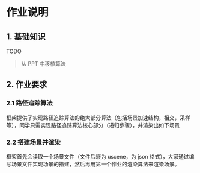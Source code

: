 # 作业说明

## 1. 基础知识

TODO

> 从 PPT 中移植算法

## 2. 作业要求

### 2.1 路径追踪算法

框架提供了实现路径追踪算法的绝大部分算法（包括场景加速结构，相交，采样等），同学只需实现路径追踪算法核心部分（递归步骤），并渲染出如下场景



### 2.2 搭建场景并渲染

框架首先会读取一个场景文件（文件后缀为 uscene，为 json 格式），大家通过编写场景文件实现场景的搭建，然后再用第一个作业的渲染算法来渲染场景。

